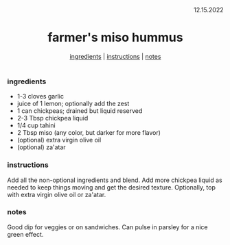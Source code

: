 <p align="right">12.15.2022</p>

<h1 align="center">farmer's miso hummus</h1>

<div align="center">
  <a href="#ingredients">ingredients</a> | 
  <a href="#instructions">instructions</a> | 
  <a href="#notes">notes</a>
</div>
<br>

### ingredients
- 1-3 cloves garlic 
- juice of 1 lemon; optionally add the zest
- 1 can chickpeas; drained but liquid reserved 
- 2-3 Tbsp chickpea liquid
- 1/4 cup tahini
- 2 Tbsp miso (any color, but darker for more flavor)
- (optional) extra virgin olive oil
- (optional) za'atar

### instructions
Add all the non-optional ingredients and blend.  Add more chickpea liquid as needed to keep things moving and get the desired texture. 
Optionally, top with extra virgin olive oil or za'atar.

### notes
Good dip for veggies or on sandwiches. Can pulse in parsley for a nice green effect.

